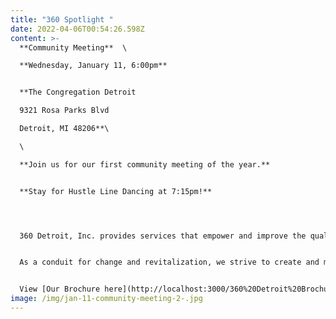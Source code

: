 ```yaml
---
title: "360 Spotlight "
date: 2022-04-06T00:54:26.598Z
content: >-
  **Community Meeting**  \

  **Wednesday, January 11, 6:00pm**


  **The Congregation Detroit

  9321 Rosa Parks Blvd

  Detroit, MI 48206**\

  \

  **Join us for our first community meeting of the year.**


  **S﻿tay for Hustle Line Dancing at 7:15pm!**




  360 Detroit, Inc. provides services that empower and improve the quality of life for individuals and families. We are dedicated to assisting people in becoming self-sufficient, anchored, stabilized and well-rounded community members.


  As a conduit for change and revitalization, we strive to create and maintain viable, safe communities within Detroit.


  View [Our Brochure here](http://localhost:3000/360%20Detroit%20Brochure.pdf)!
image: /img/jan-11-community-meeting-2-.jpg
---
```

